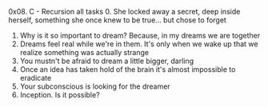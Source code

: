 0x08. C - Recursion all tasks
0. She locked away a secret, deep inside herself, something she once knew to be true... but chose to forget 
1. Why is it so important to dream? Because, in my dreams we are together
2. Dreams feel real while we're in them. It's only when we wake up that we realize something was actually strange
3. You mustn't be afraid to dream a little bigger, darling 
4. Once an idea has taken hold of the brain it's almost impossible to eradicate
5. Your subconscious is looking for the dreamer
6. Inception. Is it possible?

